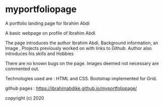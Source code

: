 # myportfoliopage
A portfolio landing page for Ibrahim Abdi

A basic webpage on profile of Ibrahim Abdi 

The page introduces the author Ibrahim Abdi, Background information, an Image , Projects previously worked on with links to Github. Author also introduces his skills and Hobbies

There are no known bugs on the page. Images deemed not necessary are commented out.

Technologies used are : HTML and CSS. Bootstrap implemented for Grid. 

github pages : https://ibrahimabdike.github.io/myportfoliopage/



copyright (c) 2020

